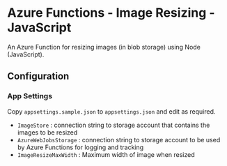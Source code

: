 # Azure Functions - Image Resizing - JavaScript


An Azure Function for resizing images (in blob storage) using Node (JavaScript).

## Configuration


### App Settings

Copy `appsettings.sample.json` to `appsettings.json` and edit as required.

* `ImageStore` : connection string to storage account that contains the images to be resized
* `AzureWebJobsStorage` : connection string to storage account to be used by Azure Functions for logging and tracking
* `ImageResizeMaxWidth` : Maximum width of image when resized
